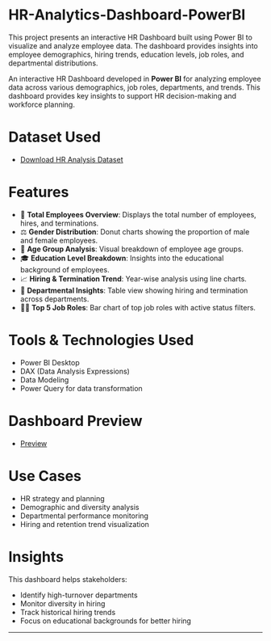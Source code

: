 # HR-Analytics-Dashboard-PowerBI
This project presents an interactive HR Dashboard built using Power BI to visualize and analyze employee data. The dashboard provides insights into employee demographics, hiring trends, education levels, job roles, and departmental distributions.


An interactive HR Dashboard developed in **Power BI** for analyzing employee data across various demographics, job roles, departments, and trends. This dashboard provides key insights to support HR decision-making and workforce planning.


# Dataset Used
- [Download HR Analysis Dataset](https://github.com/shivakumarrrr/HR-Analytics-Dashboard-PowerBI/blob/main/HR%20Analysis%20Dataset.xlsx)

# Features

- 🧍 **Total Employees Overview**: Displays the total number of employees, hires, and terminations.
- ⚖️ **Gender Distribution**: Donut charts showing the proportion of male and female employees.
- 🎂 **Age Group Analysis**: Visual breakdown of employee age groups.
- 🎓 **Education Level Breakdown**: Insights into the educational background of employees.
- 📈 **Hiring & Termination Trend**: Year-wise analysis using line charts.
- 🏢 **Departmental Insights**: Table view showing hiring and termination across departments.
- 🧑‍💼 **Top 5 Job Roles**: Bar chart of top job roles with active status filters.

# Tools & Technologies Used

- Power BI Desktop
- DAX (Data Analysis Expressions)
- Data Modeling
- Power Query for data transformation

# Dashboard Preview

- [Preview](https://github.com/shivakumarrrr/HR-Analytics-Dashboard-PowerBI/blob/main/HR%20Analysis%20Dataset.xlsx)

# Use Cases

- HR strategy and planning
- Demographic and diversity analysis
- Departmental performance monitoring
- Hiring and retention trend visualization

# Insights

This dashboard helps stakeholders:
- Identify high-turnover departments
- Monitor diversity in hiring
- Track historical hiring trends
- Focus on educational backgrounds for better hiring

---


